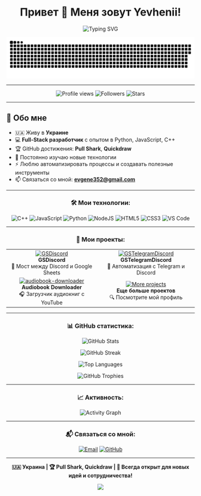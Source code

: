 <h1 align="center">Привет 👋 Меня зовут Yevhenii!</h1>

<p align="center">
  <img src="https://readme-typing-svg.herokuapp.com?font=Fira+Code&pause=1000&color=36BCF7FF&width=435&lines=Full-Stack+Developer;Python+%7C+JavaScript+%7C+C%2B%2B;Always+learning+new+things" alt="Typing SVG" />
</p>

<p align="center">
  <img src="assets/github-snake.svg" width="600" alt="GitHub Snake Animation"/>
</p>

---

<p align="center">
  <img src="https://komarev.com/ghpvc/?username=IZenApp&style=flat-square&color=blue" alt="Profile views"/>
  <img src="https://img.shields.io/github/followers/IZenApp?style=flat-square&color=green" alt="Followers"/>
  <img src="https://img.shields.io/github/stars/IZenApp?style=flat-square&color=yellow" alt="Stars"/>
</p>

---

## 🚀 Обо мне

- 🇺🇦 Живу в **Украине**
- 💻 **Full-Stack разработчик** с опытом в Python, JavaScript, C++
- 🏆 GitHub достижения: **Pull Shark**, **Quickdraw**
- 🌱 Постоянно изучаю новые технологии
- ⚡ Люблю автоматизировать процессы и создавать полезные инструменты
- 📫 Связаться со мной: **evgene352@gmail.com**

---

<h3 align="center">🛠️ Мои технологии:</h3>

<p align="center">
  <img src="https://raw.githubusercontent.com/danielcranney/readme-generator/main/public/icons/skills/cplusplus-colored.svg" width="36" height="36" alt="C++" />
  <img src="https://raw.githubusercontent.com/danielcranney/readme-generator/main/public/icons/skills/javascript-colored.svg" width="36" height="36" alt="JavaScript" />
  <img src="https://raw.githubusercontent.com/danielcranney/readme-generator/main/public/icons/skills/python-colored.svg" width="36" height="36" alt="Python" />
  <img src="https://raw.githubusercontent.com/danielcranney/readme-generator/main/public/icons/skills/nodejs-colored.svg" width="36" height="36" alt="NodeJS" />
  <img src="https://raw.githubusercontent.com/danielcranney/readme-generator/main/public/icons/skills/html5-colored.svg" width="36" height="36" alt="HTML5" />
  <img src="https://raw.githubusercontent.com/danielcranney/readme-generator/main/public/icons/skills/css3-colored.svg" width="36" height="36" alt="CSS3" />
  <img src="https://raw.githubusercontent.com/danielcranney/readme-generator/main/public/icons/skills/visualstudiocode.svg" width="36" height="36" alt="VS Code" />
</p>

---

<h3 align="center">📌 Мои проекты:</h3>

<table align="center">
  <tr>
    <td align="center" width="300">
      <a href="https://github.com/IZenApp/GSDiscord">
        <img src="https://github-readme-stats.vercel.app/api/pin/?username=IZenApp&repo=GSDiscord&theme=radical" alt="GSDiscord" />
      </a>
      <br><b>GSDiscord</b><br>
      🌉 Мост между Discord и Google Sheets
    </td>
    <td align="center" width="300">
      <a href="https://github.com/IZenApp/GSTelegramDiscord">
        <img src="https://github-readme-stats.vercel.app/api/pin/?username=IZenApp&repo=GSTelegramDiscord&theme=radical" alt="GSTelegramDiscord" />
      </a>
      <br><b>GSTelegramDiscord</b><br>
      🚀 Автоматизация с Telegram и Discord
    </td>
  </tr>
  <tr>
    <td align="center" width="300">
      <a href="https://github.com/IZenApp/audiobook-downloader">
        <img src="https://github-readme-stats.vercel.app/api/pin/?username=IZenApp&repo=audiobook-downloader&theme=radical" alt="audiobook-downloader" />
      </a>
      <br><b>Audiobook Downloader</b><br>
      🎧 Загрузчик аудиокниг с YouTube
    </td>
    <td align="center" width="300">
      <a href="https://github.com/IZenApp">
        <img src="https://img.shields.io/badge/Больше%20проектов-на%20GitHub-blue?style=for-the-badge&logo=github" alt="More projects"/>
      </a>
      <br><b>Еще больше проектов</b><br>
      🔍 Посмотрите мой профиль
    </td>
  </tr>
</table>

---

<h3 align="center">📊 GitHub статистика:</h3>

<p align="center">
  <img src="https://github-readme-stats.vercel.app/api?username=IZenApp&show_icons=true&theme=radical" alt="GitHub Stats"/>
</p>

<p align="center">
  <img src="https://github-readme-streak-stats.herokuapp.com/?user=IZenApp&theme=radical" alt="GitHub Streak"/>
</p>

<p align="center">
  <img src="https://github-readme-stats.vercel.app/api/top-langs/?username=IZenApp&layout=compact&theme=radical" alt="Top Languages"/>
</p>

<p align="center">
  <img src="https://github-profile-trophy.vercel.app/?username=IZenApp&theme=onestar&row=1&column=7" alt="GitHub Trophies"/>
</p>

---

<h3 align="center">📈 Активность:</h3>

<p align="center">
  <img src="https://github-readme-activity-graph.vercel.app/graph?username=IZenApp&theme=react-dark" alt="Activity Graph"/>
</p>

---

<h3 align="center">📬 Связаться со мной:</h3>

<p align="center">
  <a href="mailto:evgene352@gmail.com"><img src="https://img.shields.io/badge/email-evgene352@gmail.com-blue?style=for-the-badge&logo=gmail" alt="Email"/></a>
  <a href="https://github.com/IZenApp"><img src="https://img.shields.io/badge/GitHub-IZenApp-black?style=for-the-badge&logo=github" alt="GitHub"/></a>
</p>

---

<p align="center">
  <b>🇺🇦 Украина | 🏆 Pull Shark, Quickdraw | 🌟 Всегда открыт для новых идей и сотрудничества!</b>
</p>

<p align="center">
  <img src="https://capsule-render.vercel.app/api?type=waving&color=gradient&height=100&section=footer"/>
</p>

